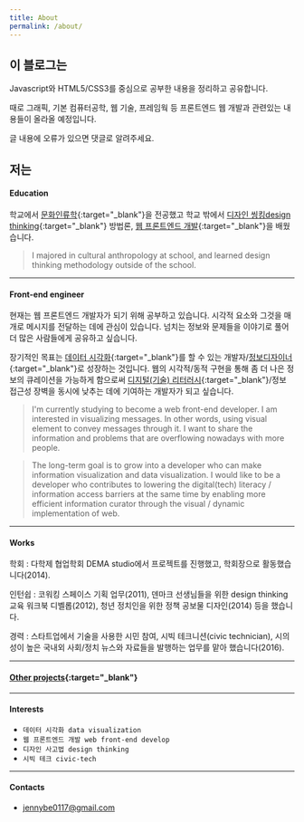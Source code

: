 ```yaml
---
title: About
permalink: /about/
---
```


## 이 블로그는

Javascript와 HTML5/CSS3를 중심으로 공부한 내용을 정리하고 공유합니다.

때로 그래픽, 기본 컴퓨터공학, 웹 기술, 프레임웍 등 프론트엔드 웹 개발과 관련있는 내용들이 올라올 예정입니다.

글 내용에 오류가 있으면 댓글로 알려주세요.

## 저는

#### Education

학교에서 [문화인류학](http://anthro.yonsei.ac.kr/sub01/sub01_01.php){:target="_blank"}을 전공했고 학교 밖에서 [디자인 씽킹design thinking](http://designtoimprovelife.dk/education/){:target="_blank"} 방법론, [웹 프론트엔드 개발](http://school.fastcampus.co.kr/dev_fds/){:target="_blank"}을 배웠습니다.

> I majored in cultural anthropology at school, and learned design thinking methodology outside of the school.

---

#### Front-end engineer

현재는 웹 프론트엔드 개발자가 되기 위해 공부하고 있습니다. 시각적 요소와 그것을 매개로 메시지를 전달하는 데에 관심이 있습니다. 넘치는 정보와 문제들을 이야기로 풀어 더 많은 사람들에게 공유하고 싶습니다.

장기적인 목표는 [데이터 시각화](https://ko.wikipedia.org/wiki/%EB%8D%B0%EC%9D%B4%ED%84%B0_%EC%8B%9C%EA%B0%81%ED%99%94){:target="_blank"}를 할 수 있는 개발자/[정보디자이너](https://ko.wikipedia.org/wiki/%EC%A0%95%EB%B3%B4_%EB%94%94%EC%9E%90%EC%9D%B8){:target="_blank"}로 성장하는 것입니다. 웹의 시각적/동적 구현을 통해 좀 더 나은 정보의 큐레이션을 가능하게 함으로써 [디지털(기술) 리터러시](https://en.wikipedia.org/wiki/Digital_literacy){:target="_blank"}/정보 접근성 장벽을 동시에 낮추는 데에 기여하는 개발자가 되고 싶습니다.

> I'm currently studying to become a web front-end developer. I am interested in visualizing messages. In other words, using visual element to convey messages through it. I want to share the information and problems that are overflowing nowadays with more people.

> The long-term goal is to grow into a developer who can make information visualization and data visualization. I would like to be a developer who contributes to lowering the digital(tech) literacy / information access barriers at the same time by enabling more efficient information curator through the visual / dynamic implementation of web.

---

#### Works

학회
: 다학제 협업학회 DEMA studio에서 프로젝트를 진행했고, 학회장으로 활동했습니다(2014).

인턴쉽
: 코워킹 스페이스 기획 업무(2011), 덴마크 선생님들을 위한 design thinking 교육 워크북 디벨롭(2012), 청년 정치인을 위한 정책 공보물 디자인(2014) 등을 했습니다.

경력
: 스타트업에서 기술을 사용한 시민 참여, 시빅 테크니션(civic technician), 시의성이 높은 국내외 사회/정치 뉴스와 자료들을 발행하는 업무를 맡아 했습니다(2016).

---

#### [Other projects](http://cargocollective.com/jennybehan){:target="_blank"}

---

#### Interests

* `데이터 시각화 data visualization`
* `웹 프론트엔드 개발 web front-end develop`
* `디자인 사고법 design thinking`
* `시빅 테크 civic-tech`

---

#### Contacts

* <jennybe0117@gmail.com>